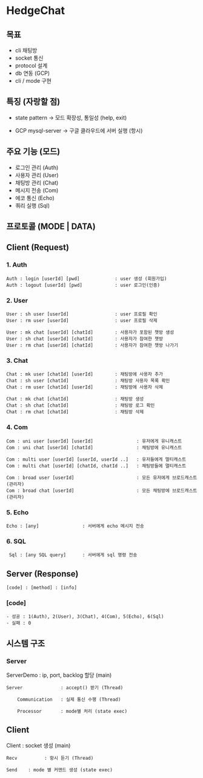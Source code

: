 # HedgeChat

## 목표

- cli 채팅방
- socket 통신
- protocol 설계  
- db 연동 (GCP)
- cli / mode 구현



## 특징 (자랑할 점)

- state pattern         -> 모드 확장성, 통일성 (help, exit)

- GCP mysql-server      -> 구글 클라우드에 서버 실행 (항시)



## 주요 기능 (모드) 
- 로그인 관리   (Auth)  
- 사용자 관리   (User)  
- 채팅방 관리   (Chat)  
- 메시지 전송   (Com)  
- 에코 통신     (Echo)
- 쿼리 실행     (Sql)



## 프로토콜 (MODE | DATA)

## Client (Request)  
### 1. Auth  
    Auth : login [userId] [pwd]			    : user 생성 (회원가입)  
    Auth : logout [userId] [pwd]	        : user 로그인(인증)  

### 2. User  
    User : sh user [userId] 			    : user 프로필 확인  
    User : rm user [userId] 			    : user 프로필 삭제  

    User : mk chat [userId] [chatId] 		: 사용자가 포함된 챗방 생성  
    User : sh chat [userId] [chatId] 		: 사용자가 참여한 챗방  
    User : rm chat [userId] [chatId] 		: 사용자가 참여한 챗방 나가기  

### 3. Chat
    Chat : mk user [chatId] [userId]		: 채팅방에 사용자 추가  
    Chat : sh user [chatId]		            : 채팅방 사용자 목록 확인  
    Chat : rm user [chatId] [userId]		: 채팅방에 사용자 삭제  

    Chat : mk chat [chatId]			        : 채팅방 생성
    Chat : sh chat [chatId]			        : 채팅방 로그 확인
    Chat : rm chat [chatId]			        : 채팅방 삭제

### 4. Com
    Com : uni user [userId] [userId]		        : 유저에게 유니캐스트
    Com : uni chat [userId] [chatId]		        : 채팅방에 유니캐스트

    Com : multi user [userId] [userId, userId ..]	: 유저들에게 멀티캐스트
    Com : multi chat [userId] [chatId, chatId ..]	: 채팅방들에 멀티캐스트

    Com : broad user [userId]			            : 모든 유저에게 브로드캐스트 (관리자)
    Com : broad chat [userId]			            : 모든 채팅방에 브로드캐스트 (관리자)

### 5. Echo  

    Echo : [any]                : 서버에게 echo 메시지 전송


### 6. SQL  

     Sql : [any SQL query]      : 서버에게 sql 명령 전송



## Server (Response)

    [code] : [method] : [info]  

### [code]  
    - 성공 : 1(Auth), 2(User), 3(Chat), 4(Com), 5(Echo), 6(Sql)  
    - 실패 : 0  
  

## 시스템 구조

### Server

ServerDemo              : ip, port, backlog 할당 (main)

    Server              : accept() 받기 (Thread)

        Communication   : 실제 통신 수행 (Thread)
        
        Processor       : mode별 처리 (state exec)


## Client

Client            : socket 생성 (main)

    Recv          : 항시 듣기 (Thread)
    
    Send    : mode 별 커맨드 생성 (state exec)
